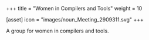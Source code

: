 +++
title = "Women in Compilers and Tools"
weight = 10

[asset]
  icon = "images/noun_Meeting_2909311.svg"
+++

A group for women in compilers and tools. 
